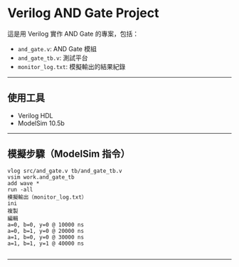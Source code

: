 # Verilog AND Gate Project

這是用 Verilog 實作 AND Gate 的專案，包括：

- `and_gate.v`: AND Gate 模組  
- `and_gate_tb.v`: 測試平台  
- `monitor_log.txt`: 模擬輸出的結果紀錄  

---

## 使用工具

- Verilog HDL  
- ModelSim 10.5b  

---

## 模擬步驟（ModelSim 指令）

```shell
vlog src/and_gate.v tb/and_gate_tb.v
vsim work.and_gate_tb
add wave *
run -all
模擬輸出（monitor_log.txt）
ini
複製
編輯
a=0, b=0, y=0 @ 10000 ns  
a=0, b=1, y=0 @ 20000 ns  
a=1, b=0, y=0 @ 30000 ns  
a=1, b=1, y=1 @ 40000 ns 
 
```
---